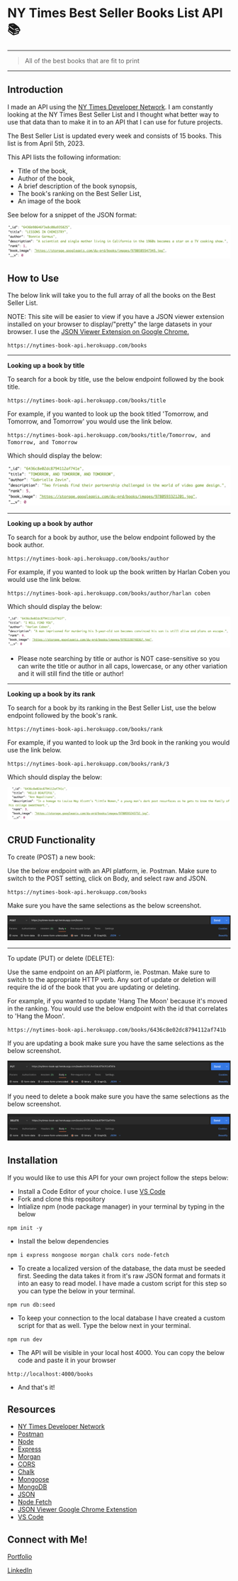 # NY Times Best Seller Books List API 📚
---
> All of the best books that are fit to print
---

## Introduction
I made an API using the [NY Times Developer Network](https://developer.nytimes.com/). I am constantly looking at the NY Times Best Seller List and I thought what better way to use that data than to make it in to an API that I can use for future projects.

The Best Seller List is updated every week and consists of 15 books. This list is from April 5th, 2023.

This API lists the following information:
- Title of the book,
- Author of the book,
- A brief description of the book synopsis,
- The book's ranking on the Best Seller List,
- An image of the book

See below for a snippet of the JSON format:

![JSON Format Screenshot](./assets/jsonformat.png?raw=true "JSON Format Screenshot")

## How to Use
The below link will take you to the full array of all the books on the Best Seller List.

NOTE: This site will be easier to view if you have a JSON viewer extension installed on your browser to display/"pretty" the large datasets in your browser. I use the [JSON Viewer Extension on Google Chrome.](https://chrome.google.com/webstore/detail/json-viewer/gbmdgpbipfallnflgajpaliibnhdgobh?hl=en-US)

```
https://nytimes-book-api.herokuapp.com/books
```
---
**Looking up a book by title**

To search for a book by title, use the below endpoint followed by the book title.

```
https://nytimes-book-api.herokuapp.com/books/title
```

For example, if you wanted to look up the book titled 'Tomorrow, and Tomorrow, and Tomorrow' you would use the link below.

```
https://nytimes-book-api.herokuapp.com/books/title/Tomorrow, and Tomorrow, and Tomorrow
```

Which should display the below:

![Tomorrow, and Tomorrow, and Tomorrow](./assets/Tomorrow.png?raw=true "Tomorrow, and Tomorrow, and Tomorrow JSON")

---
**Looking up a book by author**

To search for a book by author, use the below endpoint followed by the book author.

```
https://nytimes-book-api.herokuapp.com/books/author
```
For example, if you wanted to look up the book written by Harlan Coben you would use the link below.

```
https://nytimes-book-api.herokuapp.com/books/author/harlan coben
```

Which should display the below:

![Harlan Coben](./assets/Harlan.png?raw=true "Harlan Coben JSON")

- Please note searching by title or author is NOT case-sensitive so you can write the title or author in all caps, lowercase, or any other variation and it will still find the title or author!

---
**Looking up a book by its rank**

To search for a book by its ranking in the Best Seller List, use the below endpoint followed by the book's rank.

```
https://nytimes-book-api.herokuapp.com/books/rank
```
For example, if you wanted to look up the 3rd book in the ranking you would use the link below.

```
https://nytimes-book-api.herokuapp.com/books/rank/3
```

Which should display the below:

![3rd book in rank](./assets/3.png?raw=true "3rd book in rank JSON")

## CRUD Functionality
To create (POST) a new book: 

Use the below endpoint with an API platform, ie. Postman. Make sure to switch to the POST setting, click on Body, and select raw and JSON.

```
https://nytimes-book-api.herokuapp.com/books
```

Make sure you have the same selections as the below screenshot.

![Postman Post Screenshot](./assets/PostmanPOST.png?raw=true "Postman Post Screenshot")

---
To update (PUT) or delete (DELETE):

Use the same endpoint on an API platform, ie. Postman. Make sure to switch to the appropriate HTTP verb. Any sort of update or deletion will require the id of the book that you are updating or deleting. 

For example, if you wanted to update 'Hang The Moon' because it's moved in the ranking. You would use the below endpoint with the id that correlates to 'Hang the Moon'.

```
https://nytimes-book-api.herokuapp.com/books/6436c8e02dc8794112af741b
```

If you are updating a book make sure you have the same selections as the below screenshot.

![Postman Put Screenshot](./assets/PostmanPUT.png?raw=true "Postman Put Screenshot")

If you need to delete a book make sure you have the same selections as the below screenshot.

![Postman Delete Screenshot](./assets/PostmanDELETE.png?raw=true "Postman Delete Screenshot")

## Installation
If you would like to use this API for your own project follow the steps below:

- Install a Code Editor of your choice. I use [VS Code](https://code.visualstudio.com/)
- Fork and clone this repository
- Intialize npm (node package manager) in your terminal by typing in the below
```
npm init -y
```

- Install the below dependencies 
```
npm i express mongoose morgan chalk cors node-fetch
```

- To create a localized version of the database, the data must be seeded first. Seeding the data takes it from it's raw JSON format and formats it into an easy to read model. I have made a custom script for this step so you can type the below in your terminal.
```
npm run db:seed
```

- To keep your connection to the local database I have created a custom script for that as well. Type the below next in your terminal.
```
npm run dev
```

- The API will be visible in your local host 4000. You can copy the below code and paste it in your browser
```
http://localhost:4000/books
```

- And that's it!

## Resources
- [NY Times Developer Network](https://developer.nytimes.com/)
- [Postman](https://www.postman.com/)
- [Node](https://nodejs.org/en)
- [Express](https://expressjs.com/)
- [Morgan](https://github.com/expressjs/morgan)
- [CORS](https://developer.mozilla.org/en-US/docs/Web/HTTP/CORS)
- [Chalk](https://www.npmjs.com/package/chalk)
- [Mongoose](https://mongoosejs.com/)
- [MongoDB](https://www.mongodb.com/)
- [JSON](https://www.json.org/json-en.html)
- [Node Fetch](https://www.npmjs.com/package/node-fetch)
- [JSON Viewer Google Chrome Extenstion](https://chrome.google.com/webstore/detail/json-viewer/gbmdgpbipfallnflgajpaliibnhdgobh?hl=en-US)
- [VS Code](https://code.visualstudio.com/)

## Connect with Me!
[Portfolio](https://chelseyreann.github.io/)

[LinkedIn](https://www.linkedin.com/in/chelsey-alphonso/)